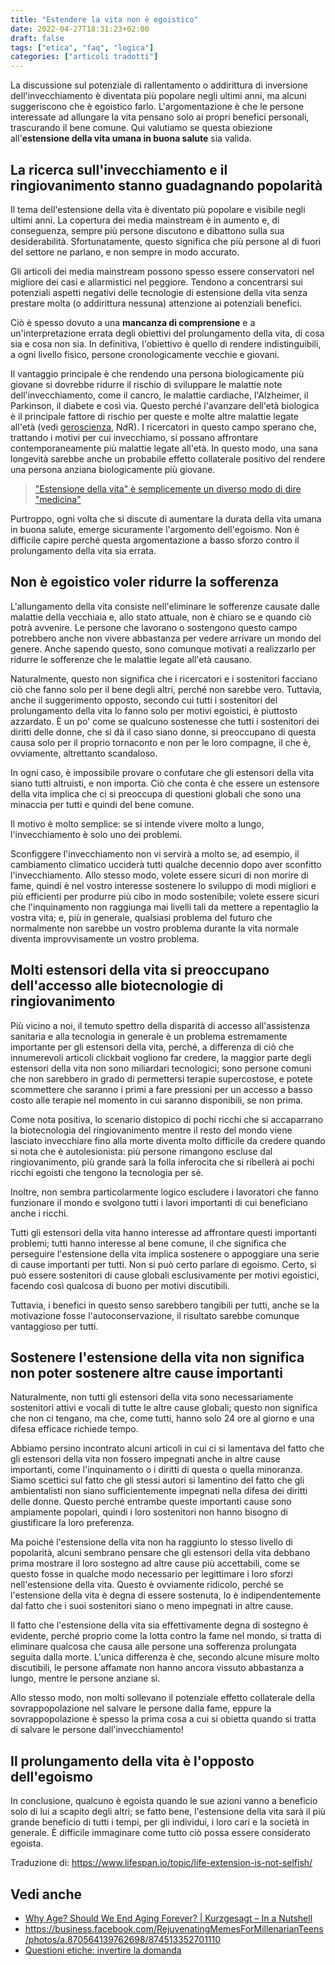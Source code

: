 ```yaml
---
title: "Estendere la vita non è egoistico"
date: 2022-04-27T18:31:23+02:00
draft: false
tags: ["etica", "faq", "logica"]
categories: ["articoli tradotti"]
---
```


La discussione sul potenziale di rallentamento o addirittura di inversione dell'invecchiamento è diventata più popolare negli ultimi anni, ma alcuni suggeriscono che è egoistico farlo. L'argomentazione è che le persone interessate ad allungare la vita pensano solo ai propri benefici personali, trascurando il bene comune. Qui valutiamo se questa obiezione all'**estensione della vita umana in buona salute** sia valida.

## La ricerca sull'invecchiamento e il ringiovanimento stanno guadagnando popolarità

Il tema dell'estensione della vita è diventato più popolare e visibile negli ultimi anni. La copertura dei media mainstream è in aumento e, di conseguenza, sempre più persone discutono e dibattono sulla sua desiderabilità. Sfortunatamente, questo significa che più persone al di fuori del settore ne parlano, e non sempre in modo accurato.

Gli articoli dei media mainstream possono spesso essere conservatori nel migliore dei casi e allarmistici nel peggiore. Tendono a concentrarsi sui potenziali aspetti negativi delle tecnologie di estensione della vita senza prestare molta (o addirittura nessuna) attenzione ai potenziali benefici.

Ciò è spesso dovuto a una **mancanza di comprensione** e a un'interpretazione errata degli obiettivi del prolungamento della vita, di cosa sia e cosa non sia. In definitiva, l'obiettivo è quello di rendere indistinguibili, a ogni livello fisico, persone cronologicamente vecchie e giovani.

Il vantaggio principale è che rendendo una persona biologicamente più giovane si dovrebbe ridurre il rischio di sviluppare le malattie note dell'invecchiamento, come il cancro, le malattie cardiache, l'Alzheimer, il Parkinson, il diabete e così via. Questo perché l'avanzare dell'età biologica è il principale fattore di rischio per queste e molte altre malattie legate all'età (vedi [geroscienza](/rjevolution/posts/cosa-e-la-geroscienza), NdR). I ricercatori in questo campo sperano che, trattando i motivi per cui invecchiamo, si possano affrontare contemporaneamente più malattie legate all'età. In questo modo, una sana longevità sarebbe anche un probabile effetto collaterale positivo del rendere una persona anziana biologicamente più giovane.

> ["Estensione della vita" è semplicemente un diverso modo di dire "medicina"](https://youtu.be/GoJsr4IwCm4?t=245)

Purtroppo, ogni volta che si discute di aumentare la durata della vita umana in buona salute, emerge sicuramente l'argomento dell'egoismo. Non è difficile capire perché questa argomentazione a basso sforzo contro il prolungamento della vita sia errata.

## Non è egoistico voler ridurre la sofferenza

L'allungamento della vita consiste nell'eliminare le sofferenze causate dalle malattie della vecchiaia e, allo stato attuale, non è chiaro se e quando ciò potrà avvenire. Le persone che lavorano o sostengono questo campo potrebbero anche non vivere abbastanza per vedere arrivare un mondo del genere. Anche sapendo questo, sono comunque motivati a realizzarlo per ridurre le sofferenze che le malattie legate all'età causano.

Naturalmente, questo non significa che i ricercatori e i sostenitori facciano ciò che fanno solo per il bene degli altri, perché non sarebbe vero. Tuttavia, anche il suggerimento opposto, secondo cui tutti i sostenitori del prolungamento della vita lo fanno solo per motivi egoistici, è piuttosto azzardato. È un po' come se qualcuno sostenesse che tutti i sostenitori dei diritti delle donne, che si dà il caso siano donne, si preoccupano di questa causa solo per il proprio tornaconto e non per le loro compagne, il che è, ovviamente, altrettanto scandaloso.

In ogni caso, è impossibile provare o confutare che gli estensori della vita siano tutti altruisti, e non importa. Ciò che conta è che essere un estensore della vita implica che ci si preoccupa di questioni globali che sono una minaccia per tutti e quindi del bene comune.

Il motivo è molto semplice: se si intende vivere molto a lungo, l'invecchiamento è solo uno dei problemi.

Sconfiggere l'invecchiamento non vi servirà a molto se, ad esempio, il cambiamento climatico ucciderà tutti qualche decennio dopo aver sconfitto l'invecchiamento. Allo stesso modo, volete essere sicuri di non morire di fame, quindi è nel vostro interesse sostenere lo sviluppo di modi migliori e più efficienti per produrre più cibo in modo sostenibile; volete essere sicuri che l'inquinamento non raggiunga mai livelli tali da mettere a repentaglio la vostra vita; e, più in generale, qualsiasi problema del futuro che normalmente non sarebbe un vostro problema durante la vita normale diventa improvvisamente un vostro problema.

## Molti estensori della vita si preoccupano dell'accesso alle biotecnologie di ringiovanimento

Più vicino a noi, il temuto spettro della disparità di accesso all'assistenza sanitaria e alla tecnologia in generale è un problema estremamente importante per gli estensori della vita, perché, a differenza di ciò che innumerevoli articoli clickbait vogliono far credere, la maggior parte degli estensori della vita non sono miliardari tecnologici; sono persone comuni che non sarebbero in grado di permettersi terapie supercostose, e potete scommettere che saranno i primi a fare pressioni per un accesso a basso costo alle terapie nel momento in cui saranno disponibili, se non prima.

Come nota positiva, lo scenario distopico di pochi ricchi che si accaparrano la biotecnologia del ringiovanimento mentre il resto del mondo viene lasciato invecchiare fino alla morte diventa molto difficile da credere quando si nota che è autolesionista: più persone rimangono escluse dal ringiovanimento, più grande sarà la folla inferocita che si ribellerà ai pochi ricchi egoisti che tengono la tecnologia per sé.

Inoltre, non sembra particolarmente logico escludere i lavoratori che fanno funzionare il mondo e svolgono tutti i lavori importanti di cui beneficiano anche i ricchi.

Tutti gli estensori della vita hanno interesse ad affrontare questi importanti problemi; tutti hanno interesse al bene comune, il che significa che perseguire l'estensione della vita implica sostenere o appoggiare una serie di cause importanti per tutti. Non si può certo parlare di egoismo. Certo, si può essere sostenitori di cause globali esclusivamente per motivi egoistici, facendo così qualcosa di buono per motivi discutibili.

Tuttavia, i benefici in questo senso sarebbero tangibili per tutti, anche se la motivazione fosse l'autoconservazione, il risultato sarebbe comunque vantaggioso per tutti.

## Sostenere l'estensione della vita non significa non poter sostenere altre cause importanti

Naturalmente, non tutti gli estensori della vita sono necessariamente sostenitori attivi e vocali di tutte le altre cause globali; questo non significa che non ci tengano, ma che, come tutti, hanno solo 24 ore al giorno e una difesa efficace richiede tempo.

Abbiamo persino incontrato alcuni articoli in cui ci si lamentava del fatto che gli estensori della vita non fossero impegnati anche in altre cause importanti, come l'inquinamento o i diritti di questa o quella minoranza. Siamo scettici sul fatto che gli stessi autori si lamentino del fatto che gli ambientalisti non siano sufficientemente impegnati nella difesa dei diritti delle donne. Questo perché entrambe queste importanti cause sono ampiamente popolari, quindi i loro sostenitori non hanno bisogno di giustificare la loro preferenza.

Ma poiché l'estensione della vita non ha raggiunto lo stesso livello di popolarità, alcuni sembrano pensare che gli estensori della vita debbano prima mostrare il loro sostegno ad altre cause più accettabili, come se questo fosse in qualche modo necessario per legittimare i loro sforzi nell'estensione della vita. Questo è ovviamente ridicolo, perché se l'estensione della vita è degna di essere sostenuta, lo è indipendentemente dal fatto che i suoi sostenitori siano o meno impegnati in altre cause.

Il fatto che l'estensione della vita sia effettivamente degna di sostegno è evidente, perché proprio come la lotta contro la fame nel mondo, si tratta di eliminare qualcosa che causa alle persone una sofferenza prolungata seguita dalla morte. L'unica differenza è che, secondo alcune misure molto discutibili, le persone affamate non hanno ancora vissuto abbastanza a lungo, mentre le persone anziane sì.

Allo stesso modo, non molti sollevano il potenziale effetto collaterale della sovrappopolazione nel salvare le persone dalla fame, eppure la sovrappopolazione è spesso la prima cosa a cui si obietta quando si tratta di salvare le persone dall'invecchiamento!

## Il prolungamento della vita è l'opposto dell'egoismo

In conclusione, qualcuno è egoista quando le sue azioni vanno a beneficio solo di lui a scapito degli altri; se fatto bene, l'estensione della vita sarà il più grande beneficio di tutti i tempi, per gli individui, i loro cari e la società in generale. È difficile immaginare come tutto ciò possa essere considerato egoista.

Traduzione di: https://www.lifespan.io/topic/life-extension-is-not-selfish/

## Vedi anche

* [Why Age? Should We End Aging Forever? | Kurzgesagt – In a Nutshell](https://youtu.be/GoJsr4IwCm4)
* https://business.facebook.com/RejuvenatingMemesForMillenarianTeens/photos/a.870564139762698/874513352701110
* [Questioni etiche: invertire la domanda](https://youtu.be/fX9P1xuIJGg?t=2980)
